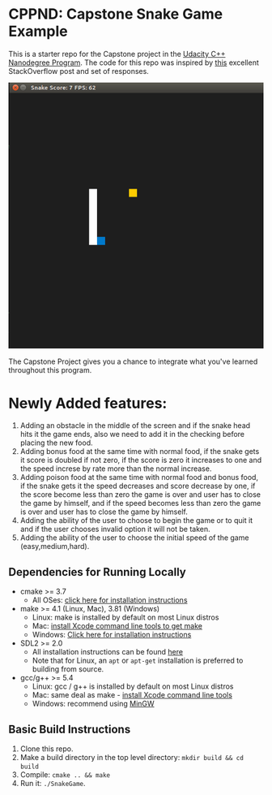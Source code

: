 # CPPND: Capstone Snake Game Example
This is a starter repo for the Capstone project in the [Udacity C++ Nanodegree Program](https://www.udacity.com/course/c-plus-plus-nanodegree--nd213). The code for this repo was inspired by [this](https://codereview.stackexchange.com/questions/212296/snake-game-in-c-with-sdl) excellent StackOverflow post and set of responses.

<img src="snake_game.gif"/>

The Capstone Project gives you a chance to integrate what you've learned throughout this program.

# Newly Added features:
1. Adding an obstacle in the middle of the screen and if the snake head hits it the game ends, also we need to add it in the checking before placing the new food.
2. Adding bonus food at the same time with normal food, if the snake gets it score is doubled if not zero, if the score is zero it increases to one and the speed increse by rate more than the normal increase.
3. Adding poison food at the same time with normal food and bonus food, if the snake gets it the speed decreases and score decrease by one, if the score become less than zero the game is over and user has to close the game by himself, and if the speed becomes less than zero the game is over and user has to close the game by himself.
4. Adding the ability of the user to choose to begin the game or to quit it and if the user chooses invalid option it will not be taken.
5. Adding the ability of the user to choose the initial speed of the game (easy,medium,hard).

## Dependencies for Running Locally
* cmake >= 3.7
  * All OSes: [click here for installation instructions](https://cmake.org/install/)
* make >= 4.1 (Linux, Mac), 3.81 (Windows)
  * Linux: make is installed by default on most Linux distros
  * Mac: [install Xcode command line tools to get make](https://developer.apple.com/xcode/features/)
  * Windows: [Click here for installation instructions](http://gnuwin32.sourceforge.net/packages/make.htm)
* SDL2 >= 2.0
  * All installation instructions can be found [here](https://wiki.libsdl.org/Installation)
  * Note that for Linux, an `apt` or `apt-get` installation is preferred to building from source.
* gcc/g++ >= 5.4
  * Linux: gcc / g++ is installed by default on most Linux distros
  * Mac: same deal as make - [install Xcode command line tools](https://developer.apple.com/xcode/features/)
  * Windows: recommend using [MinGW](http://www.mingw.org/)

## Basic Build Instructions

1. Clone this repo.
2. Make a build directory in the top level directory: `mkdir build && cd build`
3. Compile: `cmake .. && make`
4. Run it: `./SnakeGame`.